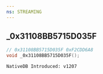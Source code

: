 ```yaml
---
ns: STREAMING
---
```

## _0x31108BB5715D035F

```c
// 0x31108BB5715D035F 0xF2CDD6A8
void _0x31108BB5715D035F();
```

```
NativeDB Introduced: v1207
```

